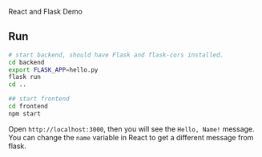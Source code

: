 React and Flask Demo

## Run

```bash
# start backend, should have Flask and flask-cors installed.
cd backend
export FLASK_APP=hello.py
flask run
cd ..

## start frontend
cd frontend
npm start
```

Open `http://localhost:3000`, then you will see the `Hello, Name!` message. You can change the `name` variable in React to get a different message from flask.